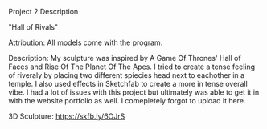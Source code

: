 Project 2 Description

"Hall of Rivals"

Attribution: All models come with the program. 

Description: My sculpture was inspired by A Game Of Thrones' Hall of Faces and Rise Of The Planet Of The Apes. I tried to create a tense feeling of riveraly by placing two different spiecies head next to eachother in a temple. I also used effects in Sketchfab to create a more in tense overall vibe. I had a lot of issues with this project but ultimately was able to get it in with the website portfolio as well. I comepletely forgot to upload it here.  

3D Sculpture: https://skfb.ly/6OJrS
